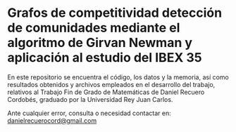 # Grafos de competitividad detección de comunidades mediante el algoritmo de Girvan Newman y aplicación al estudio del IBEX 35
En este repositorio se encuentra el código, los datos y la memoria, así como resultados obtenidos y archivos empleados en el desarrollo del trabajo, relativos al Trabajo Fin de Grado de Matemáticas de Daniel Recuero Cordobés, graduado por la Universidad Rey Juan Carlos.

Ante cualquier error, consulta o necesidad contactar en: danielrecuerocord@gmail.com
